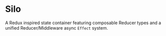 # Silo

A Redux inspired state container featuring composable Reducer types and a unified Reducer/Middleware async `Effect` system.
